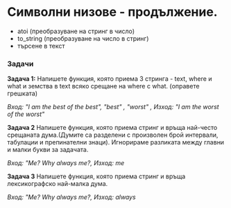 # Символни низове - продължение.
 
 - atoi (преобразуване на стринг в число)
 - to_string (преобразуване на число в стринг)
 - търсене в текст

<h3>Задачи</h3>

**Задача 1:** Напишете функция, която приема 3 стринга - text, where и what и земства в text всяко срещане на where с what. (оправете грешката)

*Вход: "I am the best of the best", "best" , "worst" , Изход: "I am the worst of the worst"*

**Задача 2** Напишете функция, която приема стринг и връща най-често срещаната дума.(Думите са разделени с произволен брой интервали, табулации и препинателни знаци). Игнорираме разликата между главни и малки букви за задачата.

*Вход: "Me? Why always me?, Изход: me*

**Задача 3** Напишете функция, която приема стринг и връща лексикографско най-малка дума.

*Вход: "Me? Why always me?, Изход: always*
